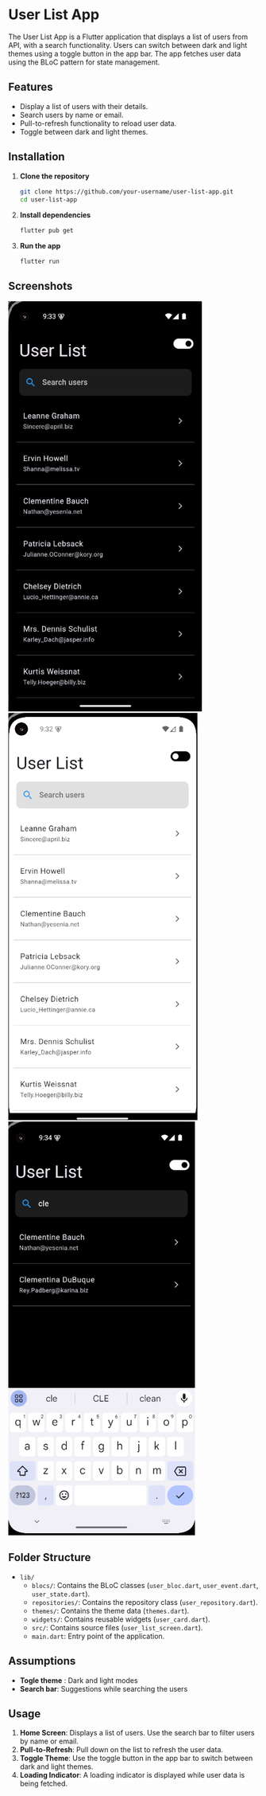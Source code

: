 # User List App

The User List App is a Flutter application that displays a list of users from API, with a search functionality. Users can switch between dark and light themes using a toggle button in the app bar. The app fetches user data using the BLoC pattern for state management.

## Features

- Display a list of users with their details.
- Search users by name or email.
- Pull-to-refresh functionality to reload user data.
- Toggle between dark and light themes.

## Installation

1. **Clone the repository**
    ```sh
    git clone https://github.com/your-username/user-list-app.git
    cd user-list-app
    ```

2. **Install dependencies**
    ```sh
    flutter pub get
    ```

3. **Run the app**
    ```sh
    flutter run
    ```

## Screenshots
![Dark Mode](screenshots\dark_mode.png)
![Light Mode](screenshots\light_mode.png)
![Search User](screenshots\search_user.png)



## Folder Structure

- `lib/`
  - `blocs/`: Contains the BLoC classes (`user_bloc.dart`, `user_event.dart`, `user_state.dart`).
  - `repositories/`: Contains the repository class (`user_repository.dart`).
  - `themes/`: Contains the theme data (`themes.dart`).
  - `widgets/`: Contains reusable widgets (`user_card.dart`).
  - `src/`: Contains source files (`user_list_screen.dart`).
  - `main.dart`: Entry point of the application.
 
## Assumptions
- **Togle theme** : Dark and light modes
- **Search bar**: Suggestions while searching the users

## Usage

1. **Home Screen**: Displays a list of users. Use the search bar to filter users by name or email.
2. **Pull-to-Refresh**: Pull down on the list to refresh the user data.
3. **Toggle Theme**: Use the toggle button in the app bar to switch between dark and light themes.
4. **Loading Indicator**: A loading indicator is displayed while user data is being fetched.

